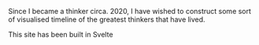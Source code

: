 Since I became a thinker circa. 2020, I have wished to construct some sort of visualised timeline of the greatest thinkers that have lived.

This site has been built in Svelte
